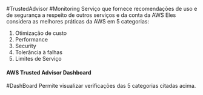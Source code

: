 #TrustedAdvisor #Monitoring 
Serviço que fornece recomendações de uso e de segurança a respeito de outros serviços e da conta da AWS
 Eles considera as melhores práticas da AWS em 5 categorias:
 1. Otimização de custo
 2. Performance
 3. Security
 4. Tolerância à falhas
 5. Limites de Serviço

#### AWS Trusted Advisor Dashboard
#DashBoard 
Permite visualizar verificações das 5 categorias citadas acima.